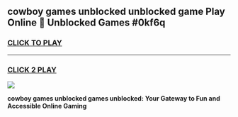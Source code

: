
## cowboy games unblocked unblocked game Play Online 👋 Unblocked Games #0kf6q
<h3>
<a href="https://premium.freeplayer.one?title=cowboy_games_unblocked&ref=21F">CLICK TO PLAY</a></h3>
<hr>

<h3>
<a href="https://premium.freeplayer.one?title=cowboy_games_unblocked&ref=21F">CLICK 2 PLAY</a>
  
</h3>

<a href="https://premium.freeplayer.one?title=cowboy_games_unblocked&ref=21F/"><img src="https://clearcache.store/games.png"></a>


**cowboy games unblocked games unblocked: Your Gateway to Fun and Accessible Online Gaming**

